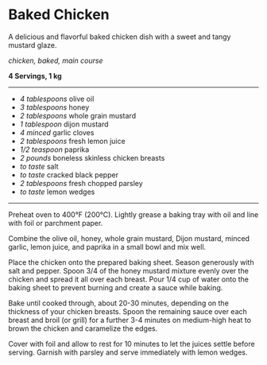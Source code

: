 # Baked Chicken

A delicious and flavorful baked chicken dish with a sweet and tangy mustard glaze.

*chicken, baked, main course*

**4 Servings, 1 kg**

---

- *4 tablespoons* olive oil
- *3 tablespoons* honey
- *2 tablespoons* whole grain mustard
- *1 tablespoon* dijon mustard
- *4 minced* garlic cloves
- *2 tablespoons* fresh lemon juice
- *1/2 teaspoon* paprika
- *2 pounds* boneless skinless chicken breasts
- *to taste* salt
- *to taste* cracked black pepper
- *2 tablespoons* fresh chopped parsley
- *to taste* lemon wedges

---

Preheat oven to 400°F (200°C). Lightly grease a baking tray with oil and line with foil or parchment paper.

Combine the olive oil, honey, whole grain mustard, Dijon mustard, minced garlic, lemon juice, and paprika in a small bowl and mix well.

Place the chicken onto the prepared baking sheet. Season generously with salt and pepper. Spoon 3/4 of the honey mustard mixture evenly over the chicken and spread it all over each breast. Pour 1/4 cup of water onto the baking sheet to prevent burning and create a sauce while baking.

Bake until cooked through, about 20-30 minutes, depending on the thickness of your chicken breasts. Spoon the remaining sauce over each breast and broil (or grill) for a further 3-4 minutes on medium-high heat to brown the chicken and caramelize the edges.

Cover with foil and allow to rest for 10 minutes to let the juices settle before serving. Garnish with parsley and serve immediately with lemon wedges.
